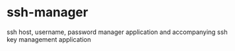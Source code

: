# ssh-manager
ssh host, username, password manager application and accompanying ssh key management application
